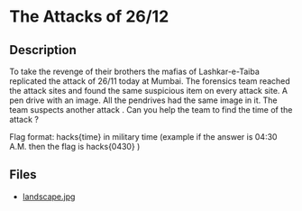 # The Attacks of 26/12

## Description

To take the revenge of their brothers the mafias of Lashkar-e-Taiba replicated the attack of 26/11 today at Mumbai. The forensics team reached the attack sites and found the same suspicious item on every attack site. A pen drive with an image. All the pendrives had the same image in it. The team suspects another attack . Can you help the team to find the time of the attack ?

Flag format: hacks{time} in military time (example if the answer is 04:30 A.M. then the flag is hacks{0430} )

## Files

* [landscape.jpg](<files/landscape.jpg>)

